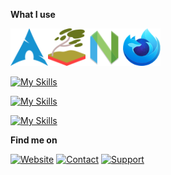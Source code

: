**What I use**

<img src="./arch.svg" height="60" width="60"><img src="./sway.svg" height="60" width="60"><img src="./nvim.svg" height="60" width="60"><img src="./firefox.svg" height="60" width="60">

[![My Skills](https://skillicons.dev/icons?i=typescript,javascript,php,go,python)](https://skillicons.dev)

[![My Skills](https://skillicons.dev/icons?i=vue,react,tailwind,nextjs,express,nodejs,laravel,mysql,postgres)](https://skillicons.dev)

[![My Skills](https://skillicons.dev/icons?i=figma,redux,prisma,tauri,git)](https://skillicons.dev)

**Find me on**

[![Website](https://img.shields.io/badge/-ahme.dev-darkslategray?logo=Firefox&style=for-the-badge&logoColor=white)](https://ahme.dev)
[![Contact](https://img.shields.io/badge/-Telegram-darkslategray?logo=Telegram&style=for-the-badge&logoColor=white)](https://t.me/ahmedkabd)
[![Support](https://img.shields.io/badge/-Donate-darkslategray?logo=Buymeacoffee&style=for-the-badge&logoColor=white)](https://www.buymeacoffee.com/ahmeddots)

